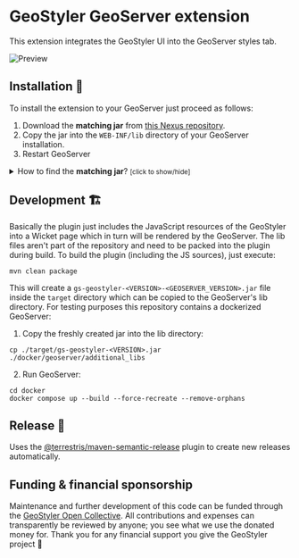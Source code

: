 # GeoStyler GeoServer extension

This extension integrates the GeoStyler UI into the GeoServer styles tab.

![Preview](./preview.png)


## Installation 🥳

To install the extension to your GeoServer just proceed as follows:

1. Download the **matching jar** from [this Nexus repository](https://nexus.terrestris.de/#browse/browse:geoserver-extras:org%2Fgeoserver%2Fcommunity%2Fgs-geostyler).
2. Copy the jar into the `WEB-INF/lib` directory of your GeoServer installation.
3. Restart GeoServer

<details>
  <summary>How to find the <strong>matching jar</strong>? <small>[click to show/hide]</small></summary><p>
  <ul>
  <li>The link will lead you to the list of all published artefacts of the plugin, organized in a directory
structure</li>
  <li>below <code>org/geoserver/community/gs-geostyler</code> you will find packages for several versions of GeoStyler, e.g. <code>1.2.0</code>, <code>1.2.1</code> or <code>1.2.2</code>
  <li>Choose the highest version, e.g. <code>1.2.2</code>, and click on the version. A subfolder will be shown</li>
  <li>You will need to download a version that is compatible to your GeoServer version, e.g. <code>2.22.2</code></li>
  <li>The jars are named according to the following scheme: <code>gs-geostyler-[[GeoStyler-version]]-[[GeoServer-version]].jar</code></li>
  <li>So for the example versions above, the matching jar would be <code>gs-geostyler-1.2.2-2.22.2.jar</code>, since
  the needed <code>[[GeoStyler-version]]</code> is <code>1.2.2</code> and the target <code>[[GeoServer-version]]</code> is <code>2.22.2</code>
  <img src="./download-example.gif" alt="Example workflow to find the matching jar"/>
  </p>
</details>

## Development 🏗️

Basically the plugin just includes the JavaScript resources of the GeoStyler into
a Wicket page which in turn will be rendered by the GeoServer. The lib files aren't
part of the repository and need to be packed into the plugin during build. To build
the plugin (including the JS sources), just execute:

```
mvn clean package
```

This will create a `gs-geostyler-<VERSION>-<GEOSERVER_VERSION>.jar` file inside the `target` directory
which can be copied to the GeoServer's lib directory. For testing purposes this
repository contains a dockerized GeoServer:

1. Copy the freshly created jar into the lib directory:

```
cp ./target/gs-geostyler-<VERSION>.jar ./docker/geoserver/additional_libs
```

2. Run GeoServer:

```
cd docker
docker compose up --build --force-recreate --remove-orphans
```

## Release 📰

Uses the [@terrestris/maven-semantic-release](https://github.com/terrestris/maven-semantic-release) plugin to create new releases automatically.

## <a name="funding"></a>Funding & financial sponsorship

Maintenance and further development of this code can be funded through the
[GeoStyler Open Collective](https://opencollective.com/geostyler). All contributions and
expenses can transparently be reviewed by anyone; you see what we use the donated money for.
Thank you for any financial support you give the GeoStyler project 💞
